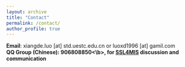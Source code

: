```yaml
---
layout: archive
title: "Contact"
permalink: /contact/
author_profile: true
---
```

<b>Email</b>: xiangde.luo [at] std.uestc.edu.cn or luoxd1996 [at] gamil.com<br>
<b>QQ Group (Chinese)<b>: <b>906808850<\b>, for [SSL4MIS](https://github.com/HiLab-git/SSL4MIS) discussion and communication<br>


